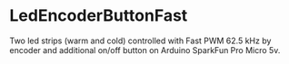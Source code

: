 # LedEncoderButtonFast
Two led strips (warm and cold) controlled with Fast PWM 62.5 kHz by encoder and additional on/off button on Arduino SparkFun Pro Micro 5v.
